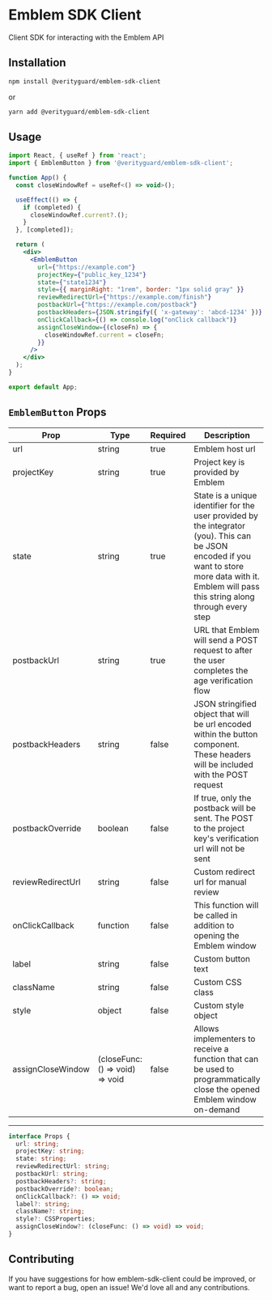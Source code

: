 # Emblem SDK Client

Client SDK for interacting with the Emblem API

## Installation

```sh
npm install @verityguard/emblem-sdk-client
```

or

```sh
yarn add @verityguard/emblem-sdk-client
```

## Usage

```jsx
import React, { useRef } from 'react';
import { EmblemButton } from '@verityguard/emblem-sdk-client';

function App() {
  const closeWindowRef = useRef<() => void>();

  useEffect(() => {
    if (completed) {
      closeWindowRef.current?.();
    }
  }, [completed]);

  return (
    <div>
      <EmblemButton
        url={"https://example.com"}
        projectKey={"public_key_1234"}
        state={"state1234"}
        style={{ marginRight: "1rem", border: "1px solid gray" }}
        reviewRedirectUrl={"https://example.com/finish"}
        postbackUrl={"https://example.com/postback"}
        postbackHeaders={JSON.stringify({ 'x-gateway': 'abcd-1234' })}
        onClickCallback={() => console.log("onClick callback")}
        assignCloseWindow={(closeFn) => {
          closeWindowRef.current = closeFn;
        }}
      />
    </div>
  );
}

export default App;
```


## `EmblemButton` Props


| Prop              | Type                            | Required | Description                                                                                                                                                                                        |
| ----------------- | ------------------------------- | -------- | -------------------------------------------------------------------------------------------------------------------------------------------------------------------------------------------------- |
| url               | string                          | true     | Emblem host url                                                                                                                                                                                    |
| projectKey        | string                          | true     | Project key is provided by Emblem                                                                                                                                                                  |
| state             | string                          | true     | State is a unique identifier for the user provided by the integrator (you). This can be JSON encoded if you want to store more data with it. Emblem will pass this string along through every step |
| postbackUrl       | string                          | true     | URL that Emblem will send a POST request to after the user completes the age verification flow                                                                                                     |
| postbackHeaders   | string                          | false    | JSON stringified object that will be url encoded within the button component. These headers will be included with the POST request                                                                 |
| postbackOverride  | boolean                         | false    | If true, only the postback will be sent. The POST to the project key's verification url will not be sent                                                                                           |
| reviewRedirectUrl | string                          | false    | Custom redirect url for manual review                                                                                                                                                              |
| onClickCallback   | function                        | false    | This function will be called in addition to opening the Emblem window                                                                                                                              |
| label             | string                          | false    | Custom button text                                                                                                                                                                                 |
| className         | string                          | false    | Custom CSS class                                                                                                                                                                                   |
| style             | object                          | false    | Custom style object                                                                                                                                                                                |
| assignCloseWindow | (closeFunc: () => void) => void | false    | Allows implementers to receive a function that can be used to programmatically close the opened Emblem window on-demand                                                                            |

---

```typescript
interface Props {
  url: string;
  projectKey: string;
  state: string;
  reviewRedirectUrl: string;
  postbackUrl: string;
  postbackHeaders?: string;
  postbackOverride?: boolean; 
  onClickCallback?: () => void;
  label?: string;
  className?: string;
  style?: CSSProperties;
  assignCloseWindow?: (closeFunc: () => void) => void;
}
```

## Contributing

If you have suggestions for how emblem-sdk-client could be improved, or want to report a bug, open an issue! We'd love all and any contributions.
